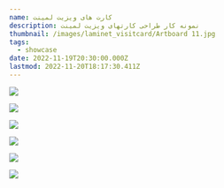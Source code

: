 ```yaml
---
name: کارت های ویزیت لمینت
description: نمونه کار طراحی کارتهای ویزیت لمینت
thumbnail: /images/laminet_visitcard/Artboard 11.jpg
tags:
  - showcase
date: 2022-11-19T20:30:00.000Z
lastmod: 2022-11-20T18:17:30.411Z
---
```


![](</images/laminet_visitcard/Artboard 5.jpg>)

![](</images/laminet_visitcard/Artboard 11.jpg>)

![](</images/laminet_visitcard/Artboard 12.jpg>)

![](</images/laminet_visitcard/Artboard 13.jpg>)

![](</images/laminet_visitcard/Artboard 14.jpg>)

![](</images/laminet_visitcard/Artboard 16.jpg>)
